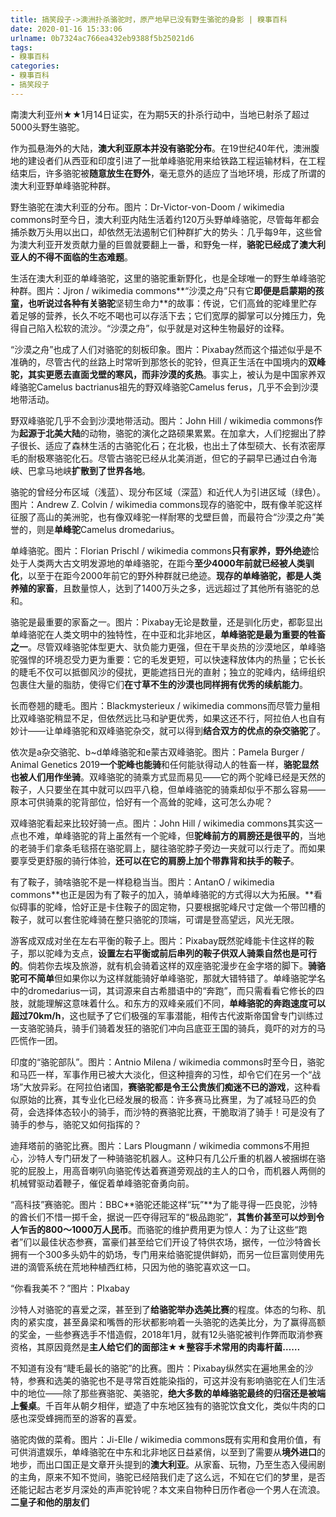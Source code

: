 ```yaml
---
title: 搞笑段子->澳洲扑杀骆驼时，原产地早已没有野生骆驼的身影 | 糗事百科
date: 2020-01-16 15:33:06
urlname: 0b7324ac766ea432eb9388f5b25021d6
tags: 
- 糗事百科
categories:
- 糗事百科
- 搞笑段子
---
```

南澳大利亚州★★1月14日证实，在为期5天的扑杀行动中，当地已射杀了超过5000头野生骆驼。

作为孤悬海外的大陆，**澳大利亚原本并没有骆驼分布**。在19世纪40年代，澳洲腹地的建设者们从西亚和印度引进了一批单峰骆驼用来给铁路工程运输材料，在工程结束后，许多骆驼被**随意放生在野外**，毫无意外的适应了当地环境，形成了所谓的澳大利亚野单峰骆驼种群。

野生骆驼在澳大利亚的分布。图片：Dr-Victor-von-Doom / wikimedia commons时至今日，澳大利亚内陆生活着约120万头野单峰骆驼，尽管每年都会捕杀数万头用以出口，却依然无法遏制它们种群扩大的势头：几乎每9年，这些曾为澳大利亚开发贡献力量的巨兽就要翻上一番，和野兔一样，**骆驼已经成了澳大利亚人的不得不面临的生态难题**。

生活在澳大利亚的单峰骆驼，这里的骆驼重新野化，也是全球唯一的野生单峰骆驼种群。图片：Jjron / wikimedia commons**“沙漠之舟”只有它**即便是启蒙期的孩童，也听说过各种有关骆驼**坚韧生命力**的故事：传说，它们高耸的驼峰里贮存着足够的营养，长久不吃不喝也可以存活下去；它们宽厚的脚掌可以分摊压力，免得自己陷入松软的流沙。“沙漠之舟”，似乎就是对这种生物最好的诠释。

“沙漠之舟”也成了人们对骆驼的刻板印象。图片：Pixabay然而这个描述似乎是不准确的，尽管古代的丝路上时常听到那悠长的驼铃，但真正生活在中国境内的**双峰驼，其实更愿去直面戈壁的寒风，而非沙漠的炙热**。事实上，被认为是中国家养双峰骆驼Camelus bactrianus祖先的野双峰骆驼Camelus ferus，几乎不会到沙漠地带活动。

野双峰骆驼几乎不会到沙漠地带活动。图片：John Hill / wikimedia commons作为**起源于北美大陆**的动物，骆驼的演化之路硕果累累。在加拿大，人们挖掘出了脖子很长、适应了森林生活的古骆驼化石；在北极，也出土了体型硕大、长有浓密厚毛的耐极寒骆驼化石。尽管古骆驼已经从北美消逝，但它的子嗣早已通过白令海峡、巴拿马地峡**扩散到了世界各地**。

骆驼的曾经分布区域（浅蓝）、现分布区域（深蓝）和近代人为引进区域（绿色）。图片：Andrew Z. Colvin / wikimedia commons现存的骆驼中，既有像羊驼这样征服了高山的美洲驼，也有像双峰驼一样耐寒的戈壁巨兽，而最符合“沙漠之舟”美誉的，则是**单峰驼**Camelus dromedarius。

单峰骆驼。图片：Florian Prischl / wikimedia commons**只有家养，野外绝迹**恰处于人类两大古文明发源地的单峰骆驼，在距今**至少4000年前就已经被人类驯化**，以至于在距今2000年前它的野外种群就已绝迹。**现存的单峰骆驼，都是人类养殖的家畜**，且数量惊人，达到了1400万头之多，远远超过了其他所有骆驼的总和。

骆驼是最重要的家畜之一。图片：Pixabay无论是数量，还是驯化历史，都彰显出单峰骆驼在人类文明中的独特性，在中亚和北非地区，**单峰骆驼是最为重要的牲畜之一**。尽管双峰骆驼体型更大、驮负能力更强，但在干旱炎热的沙漠地区，单峰骆驼强悍的环境忍受力更为重要：它的毛发更短，可以快速释放体内的热量；它长长的睫毛不仅可以抵御风沙的侵扰，更能遮挡日光的直射；独立的驼峰内，结缔组织包裹住大量的脂肪，使得它们**在寸草不生的沙漠也同样拥有优秀的续航能力**。

长而卷翘的睫毛。图片：Blackmysterieux / wikimedia commons而尽管力量相比双峰骆驼稍显不足，但依然远比马和驴更优秀，如果这还不行，阿拉伯人也自有妙计——让单峰骆驼和双峰骆驼杂交，就可以得到**结合双方的优点的杂交骆驼**了。

依次是a杂交骆驼、b~d单峰骆驼和e蒙古双峰骆驼。图片：Pamela Burger / Animal Genetics 2019**一个驼峰也能骑**和任何能驮得动人的牲畜一样，**骆驼显然也被人们用作坐骑**。双峰骆驼的骑乘方式显而易见——它的两个驼峰已经是天然的鞍子，人只要坐在其中就可以四平八稳，但单峰骆驼的骑乘却似乎不那么容易——原本可供骑乘的驼背部位，恰好有一个高耸的驼峰，这可怎么办呢？

双峰骆驼看起来比较好骑一点。图片：John Hill / wikimedia commons其实这一点也不难，单峰骆驼的背上虽然有一个驼峰，但**驼峰前方的肩膀还是很平的**，当地的老骑手们拿条毛毯搭在骆驼肩上，腿往骆驼脖子旁边一夹就可以行走了。而如果要享受更舒服的骑行体验，**还可以在它的肩膀上加个带靠背和扶手的鞍子**。

有了鞍子，骑啥骆驼不是一样稳稳当当。图片：AntanO / wikimedia commons**也正是因为有了鞍子的加入，骑单峰骆驼的方式得以大为拓展。**看似碍事的驼峰，恰好正是卡住鞍子的固定物，只要根据驼峰尺寸定做一个带凹槽的鞍子，就可以套住驼峰骑在整只骆驼的顶端，可谓是登高望远，风光无限。

游客成双成对坐在左右平衡的鞍子上。图片：Pixabay既然驼峰能卡住这样的鞍子，那以驼峰为支点，**设置左右平衡或前后串列的鞍子供双人骑乘自然也是可行的**。倘若你去埃及旅游，就有机会骑着这样的双座骆驼漫步在金字塔的脚下。**骑骆驼可不简单**但如果你以为这样就能骑好单峰骆驼，那就大错特错了。单峰骆驼学名中的dromedarius一词，其词源来自古希腊语中的“奔跑”，而只需看看它修长的四肢，就能理解这意味着什么。和东方的双峰亲戚们不同，**单峰骆驼的奔跑速度可以超过70km/h**，这也赋予了它们极强的军事潜能，相传古代波斯帝国曾专门训练过一支骆驼骑兵，骑手们骑着发狂的骆驼们冲向吕底亚王国的骑兵，竟吓的对方的马匹慌作一团。

印度的“骆驼部队”。图片：Antnio Milena / wikimedia commons时至今日，骆驼和马匹一样，军事作用已被大大淡化，但这种擅奔的习性，却令它们在另一个“战场”大放异彩。在阿拉伯诸国，**赛骆驼都是令王公贵族们痴迷不已的游戏**，这种看似原始的比赛，其专业化已经发展的极高：许多赛马比赛里，为了减轻马匹的负荷，会选择体态较小的骑手，而沙特的赛骆驼比赛，干脆取消了骑手！可是没有了骑手的参与，骆驼又如何指挥的？

迪拜塔前的骆驼比赛。图片：Lars Plougmann / wikimedia commons不用担心，沙特人专门研发了一种骑骆驼机器人。这种只有几公斤重的机器人被捆绑在骆驼的屁股上，用高音喇叭向骆驼传达着赛道旁观战的主人的口令，而机器人两侧的机械臂驱动着鞭子，催促着单峰骆驼奋勇向前。

“高科技”赛骆驼。图片：BBC**骆驼还能这样“玩”**为了能寻得一匹良驼，沙特的酋长们不惜一掷千金，据说一匹夺得冠军的“极品跑驼”，**其售价甚至可以炒到令人乍舌的800～1000万人民币**。而骆驼的维护费用更为惊人：为了让这些“跑者”们以最佳状态参赛，富豪们甚至给它们开设了特供农场，据传，一位沙特酋长拥有一个300多头奶牛的奶场，专门用来给骆驼提供鲜奶，而另一位巨富则使用先进的滴管系统在荒地种植西红柿，只因为他的骆驼喜欢这一口。

“你看我美不？”图片：PIxabay

沙特人对骆驼的喜爱之深，甚至到了**给骆驼举办选美比赛**的程度。体态的匀称、肌肉的紧实度，甚至鼻梁和嘴唇的形状都影响着一头骆驼的选美比分，为了赢得高额的奖金，一些参赛选手不惜造假，2018年1月，就有12头骆驼被判作弊而取消参赛资格，其原因竟然是**主人给它们的面部注★★整容手术常用的肉毒杆菌……**

不知道有没有“睫毛最长的骆驼”的比赛。图片：Pixabay纵然实在遍地黑金的沙特，参赛和选美的骆驼也不是寻常百姓能染指的，可这并没有影响骆驼在人们生活中的地位——除了那些赛骆驼、美骆驼，**绝大多数的单峰骆驼最终的归宿还是被端上餐桌**。千百年从朝夕相伴，塑造了中东地区独有的骆驼饮食文化，类似牛肉的口感也深受蜂拥而至的游客的喜爱。

骆驼肉做的菜肴。图片：Ji-Elle / wikimedia commons既有实用和食用价值，有可供消遣娱乐，单峰骆驼在中东和北非地区日益紧俏，以至到了需要从**境外进口**的地步，而出口国正是文章开头提到的**澳大利亚**。从家畜、玩物，乃至生态入侵闹剧的主角，原来不知不觉间，骆驼已经陪我们走了这么远，不知在它们的梦里，是否还能记起古老岁月深处的声声驼铃呢？本文来自物种日历作者@一个男人在流浪。**二皇子和他的朋友们**


